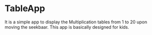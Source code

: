 # TableApp
It is a simple app to display the Multiplication tables from 1 to 20 upon moving the seekbaar.
This app is basically designed for kids.
